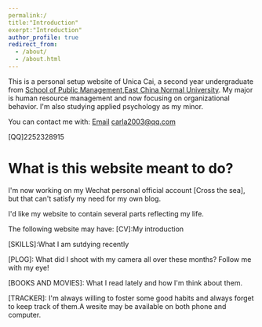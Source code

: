 ```yaml
---
permalink:/
title:"Introduction"
exerpt:"Introduction"
author_profile: true
redirect_from: 
  - /about/
  - /about.html
---
```


This is a personal setup website of Unica Cai, a second year undergraduate from [School of Public Management](https://spm.ecnu.edu.cn/),[East China Normal University](https://www.ecnu.edu.cn/). My major is human resource management and now focusing on organizational behavior. I'm also studying applied psychology as my minor.

You can contact me with:
[Email](carla2003@qq.com) carla2003@qq.com

[QQ]2252328915

What is this website meant to do?
======
I'm now working on my Wechat personal official account [Cross the sea], but that can't satisfy my need for my own blog.

I'd like my website to contain several parts reflecting my life.

The following website may have:
[CV]:My introduction

[SKILLS]:What I am sutdying recently

[PLOG]: What did I shoot with my camera all over these months? Follow me with my eye!

[BOOKS AND MOVIES]: What I read lately and how I'm think about them.

[TRACKER]: I'm always willing to foster some good habits and always forget to keep track of them.A wesite may be available on both phone and computer.

